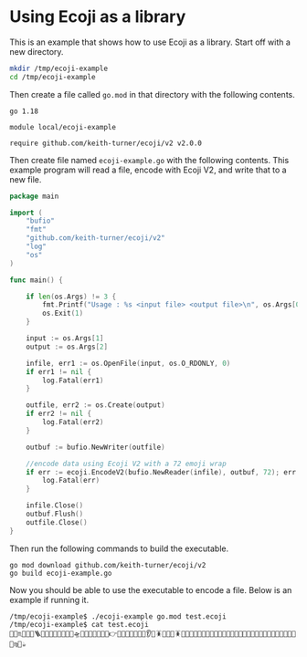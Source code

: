 # Using Ecoji as a library

This is an example that shows how to use Ecoji as a library.  Start off with a new directory.

```bash
mkdir /tmp/ecoji-example
cd /tmp/ecoji-example
```

Then create a file called `go.mod` in that directory with the following contents.

```
go 1.18

module local/ecoji-example

require github.com/keith-turner/ecoji/v2 v2.0.0

```

Then create file named `ecoji-example.go` with the following contents.  This example program will read a file, encode with Ecoji V2, and write that to a new file.

```go
package main

import (
	"bufio"
	"fmt"
	"github.com/keith-turner/ecoji/v2"
	"log"
	"os"
)

func main() {

	if len(os.Args) != 3 {
		fmt.Printf("Usage : %s <input file> <output file>\n", os.Args[0])
		os.Exit(1)
	}

	input := os.Args[1]
	output := os.Args[2]

	infile, err1 := os.OpenFile(input, os.O_RDONLY, 0)
	if err1 != nil {
		log.Fatal(err1)
	}

	outfile, err2 := os.Create(output)
	if err2 != nil {
		log.Fatal(err2)
	}

	outbuf := bufio.NewWriter(outfile)

	//encode data using Ecoji V2 with a 72 emoji wrap
	if err := ecoji.EncodeV2(bufio.NewReader(infile), outbuf, 72); err != nil {
		log.Fatal(err)
	}

	infile.Close()
	outbuf.Flush()
	outfile.Close()
}
```

Then run the following commands to build the executable.

```
go mod download github.com/keith-turner/ecoji/v2
go build ecoji-example.go
```

Now you should be able to use the executable to encode a file.  Below is an example if running it.

```
/tmp/ecoji-example$ ./ecoji-example go.mod test.ecoji
/tmp/ecoji-example$ cat test.ecoji 
👮😽♏🧧🎌🤭🪜🕋💎🧵🐬🌭🍉😑🦎🛸💁🙁🐩🤜👺🕺🛫👉👖😢⛲🌭🛞🍯🍡👂💦🪳🍡🏮👮🪳🏨🌽👙😱🎨🤚🎅😁🐫👅👱😢🏫👃💊🔪🍓🤒👞🙁🖖🐀💩🚞⛵🔅🎀🙎🤹♍🛞☕

```
